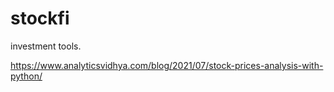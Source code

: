 # stockfi
investment tools.

https://www.analyticsvidhya.com/blog/2021/07/stock-prices-analysis-with-python/
